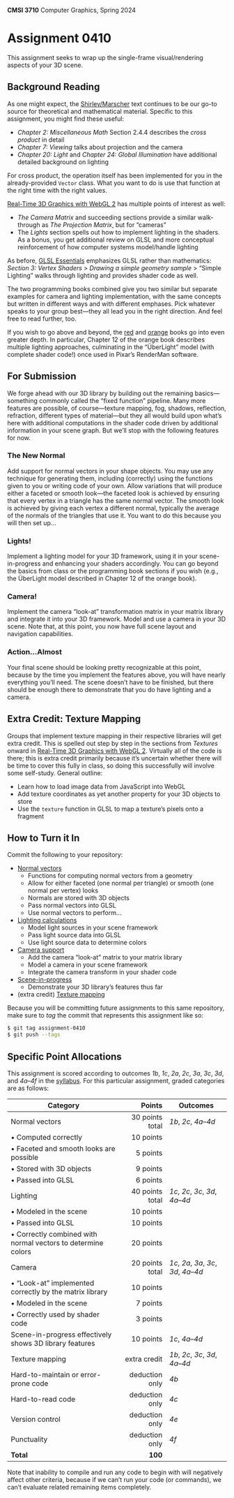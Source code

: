 **CMSI 3710** Computer Graphics, Spring 2024

# Assignment 0410
This assignment seeks to wrap up the single-frame visual/rendering aspects of your 3D scene.

## Background Reading
As one might expect, the [Shirley/Marscher](https://brightspace.lmu.edu/d2l/le/content/235198/viewContent/2897518/View) text continues to be our go-to source for theoretical and mathematical material. Specific to this assignment, you might find these useful:
* _Chapter 2: Miscellaneous Math_ Section 2.4.4 describes the _cross product_ in detail
* _Chapter 7: Viewing_ talks about projection and the camera
* _Chapter 20: Light_ and _Chapter 24: Global Illumination_ have additional detailed background on lighting

For cross product, the operation itself has been implemented for you in the already-provided `Vector` class. What you want to do is use that function at the right time with the right values.

[Real-Time 3D Graphics with WebGL 2](https://brightspace.lmu.edu/d2l/le/content/235198/viewContent/2897519/View) has multiple points of interest as well:
* _The Camera Matrix_ and succeeding sections provide a similar walk-through as _The Projection Matrix_, but for “cameras”
* The _Lights_ section spells out how to implement lighting in the shaders. As a bonus, you get additional review on GLSL and more conceptual reinforcement of how computer systems model/handle lighting

As before, [GLSL Essentials](https://brightspace.lmu.edu/d2l/le/content/235198/viewContent/2897520/View) emphasizes GLSL rather than mathematics: _Section 3: Vertex Shaders_ > _Drawing a simple geometry sample_ > “Simple Lighting” walks through lighting and provides shader code as well.

The two programming books combined give you two similar but separate examples for camera and lighting implementation, with the same concepts but written in different ways and with different emphases. Pick whatever speaks to your group best—they all lead you in the right direction. And feel free to read further, too.

If you wish to go above and beyond, the [red](https://brightspace.lmu.edu/d2l/le/content/235198/viewContent/2897521/View) and [orange](https://brightspace.lmu.edu/d2l/le/content/235198/viewContent/2897522/View) books go into even greater depth. In particular, Chapter 12 of the orange book describes multiple lighting approaches, culminating in the “ÜberLight” model (with complete shader code!) once used in Pixar’s RenderMan software.

## For Submission
We forge ahead with our 3D library by building out the remaining basics—something commonly called the “fixed function” pipeline. Many more features are possible, of course—texture mapping, fog, shadows, reflection, refraction, different types of material—but they all would build upon what’s here with additional computations in the shader code driven by additional information in your scene graph. But we’ll stop with the following features for now.

### The New Normal
Add support for normal vectors in your shape objects. You may use any technique for generating them, including (correctly) using the functions given to you or writing code of your own. Allow variations that will produce either a faceted or smooth look—the faceted look is achieved by ensuring that every vertex in a triangle has the same normal vector. The smooth look is achieved by giving each vertex a different normal, typically the average of the normals of the triangles that use it. You want to do this because you will then set up…

### Lights!
Implement a lighting model for your 3D framework, using it in your scene-in-progress and enhancing your shaders accordingly. You can go beyond the basics from class or the programming book sections if you wish (e.g., the ÜberLight model described in Chapter 12 of the orange book).

### Camera!
Implement the camera “look-at” transformation matrix in your matrix library and integrate it into your 3D framework. Model and use a camera in your 3D scene. Note that, at this point, you now have full scene layout and navigation capabilities.

### Action...Almost
Your final scene should be looking pretty recognizable at this point, because by the time you implement the features above, you will have nearly everything you’ll need. The scene doesn’t have to be finished, but there should be enough there to demonstrate that you do have lighting and a camera.

## Extra Credit: Texture Mapping
Groups that implement texture mapping in their respective libraries will get extra credit. This is spelled out step by step in the sections from _Textures_ onward in [Real-Time 3D Graphics with WebGL 2](https://brightspace.lmu.edu/d2l/le/content/235198/viewContent/2897519/View). Virtually all of the code is there; this is extra credit primarily because it’s uncertain whether there will be time to cover this fully in class, so doing this successfully will involve some self-study. General outline:
* Learn how to load image data from JavaScript into WebGL
* Add texture coordinates as yet another property for your 3D objects to store
* Use the `texture` function in GLSL to map a texture’s pixels onto a fragment

## How to Turn it In
Commit the following to your repository:
- [Normal vectors](#the-new-normal)
  * Functions for computing normal vectors from a geometry
  * Allow for either faceted (one normal per triangle) or smooth (one normal per vertex) looks
  * Normals are stored with 3D objects
  * Pass normal vectors into GLSL
  * Use normal vectors to perform…
- [Lighting calculations](#lights)
  * Model light sources in your scene framework
  * Pass light source data into GLSL
  * Use light source data to determine colors
- [Camera support](#camera)
  * Add the camera “look-at” matrix to your matrix library
  * Model a camera in your scene framework
  * Integrate the camera transform in your shader code
- [Scene-in-progress](#actionalmost)
  * Demonstrate your 3D library’s features thus far
- (extra credit) [Texture mapping](#extra-credit-texture-mapping)

Because you will be committing future assignments to this same repository, make sure to _tag_ the commit that represents this assignment like so:
```bash
$ git tag assignment-0410
$ git push --tags
```

## Specific Point Allocations
This assignment is scored according to outcomes _1b_, _1c_, _2a_, _2c_, _3a_, _3c_, _3d_, and _4a_–_4f_ in the [syllabus](http://dondi.lmu.build/spring2024/cmsi3710/cmsi3710-spring2024-syllabus.pdf). For this particular assignment, graded categories are as follows:

| Category | Points | Outcomes |
| -------- | -----: | -------- |
| Normal vectors | 30 points total | _1b_, _2c_, _4a_–_4d_ |
| • Computed correctly | 10 points | |
| • Faceted and smooth looks are possible | 5 points | |
| • Stored with 3D objects | 9 points | |
| • Passed into GLSL | 6 points | |
| Lighting | 40 points total | _1c_, _2c_, _3c_, _3d_, _4a_–_4d_ |
| • Modeled in the scene | 10 points | |
| • Passed into GLSL | 10 points | |
| • Correctly combined with normal vectors to determine colors | 20 points | |
| Camera | 20 points total | _1c_, _2a_, _3a_, _3c_, _3d_, _4a_–_4d_ |
| • “Look-at” implemented correctly by the matrix library | 10 points | |
| • Modeled in the scene | 7 points | |
| • Correctly used by shader code | 3 points | |
| Scene-in-progress effectively shows 3D library features | 10 points | _1c_, _4a_–_4d_ |
| Texture mapping | extra credit | _1b_, _2c_, _3c_, _3d_, _4a_–_4d_ |
| Hard-to-maintain or error-prone code | deduction only | _4b_ |
| Hard-to-read code | deduction only | _4c_ |
| Version control | deduction only | _4e_ |
| Punctuality | deduction only | _4f_ |
| **Total** | **100** |

Note that inability to compile and run any code to begin with will negatively affect other criteria, because if we can’t run your code (or commands), we can’t evaluate related remaining items completely.
